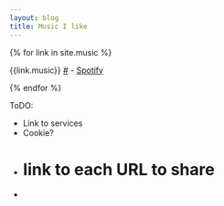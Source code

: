 ```yaml
---
layout: blog
title: Music I like
---
```



{% for link in site.music %}

{{link.music}} <a href="{{link.url}}">#</a> - <a href="https://open.spotify.com/search/albums/{{link.music}}">Spotify</a>


{% endfor %}



ToDO:
- Link to services
- Cookie?
- # link to each URL to share
- 